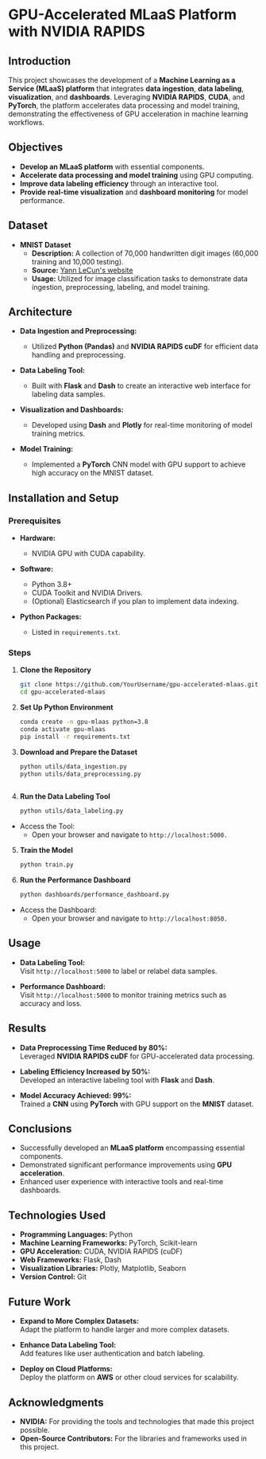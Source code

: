 # GPU-Accelerated MLaaS Platform with NVIDIA RAPIDS

## Introduction

This project showcases the development of a **Machine Learning as a Service (MLaaS) platform** that integrates **data ingestion**, **data labeling**, **visualization**, and **dashboards**. Leveraging **NVIDIA RAPIDS**, **CUDA**, and **PyTorch**, the platform accelerates data processing and model training, demonstrating the effectiveness of GPU acceleration in machine learning workflows.

## Objectives

- **Develop an MLaaS platform** with essential components.
- **Accelerate data processing and model training** using GPU computing.
- **Improve data labeling efficiency** through an interactive tool.
- **Provide real-time visualization** and **dashboard monitoring** for model performance.

## Dataset

- **MNIST Dataset**
  - **Description:** A collection of 70,000 handwritten digit images (60,000 training and 10,000 testing).
  - **Source:** [Yann LeCun's website](http://yann.lecun.com/exdb/mnist/)
  - **Usage:** Utilized for image classification tasks to demonstrate data ingestion, preprocessing, labeling, and model training.

## Architecture

- **Data Ingestion and Preprocessing:**
  - Utilized **Python (Pandas)** and **NVIDIA RAPIDS cuDF** for efficient data handling and preprocessing.

- **Data Labeling Tool:**
  - Built with **Flask** and **Dash** to create an interactive web interface for labeling data samples.

- **Visualization and Dashboards:**
  - Developed using **Dash** and **Plotly** for real-time monitoring of model training metrics.

- **Model Training:**
  - Implemented a **PyTorch** CNN model with GPU support to achieve high accuracy on the MNIST dataset.

## Installation and Setup

### Prerequisites

- **Hardware:**
  - NVIDIA GPU with CUDA capability.
  
- **Software:**
  - Python 3.8+
  - CUDA Toolkit and NVIDIA Drivers.
  - (Optional) Elasticsearch if you plan to implement data indexing.
  
- **Python Packages:**
  - Listed in `requirements.txt`.

### Steps

1. **Clone the Repository**
   ```bash
   git clone https://github.com/YourUsername/gpu-accelerated-mlaas.git
   cd gpu-accelerated-mlaas
   
2. **Set Up Python Environment**
   ```bash
   conda create -n gpu-mlaas python=3.8
   conda activate gpu-mlaas
   pip install -r requirements.txt
3. **Download and Prepare the Dataset**
   ```bash 
   python utils/data_ingestion.py
   python utils/data_preprocessing.py
  
4. **Run the Data Labeling Tool**
   ```bash
   python utils/data_labeling.py
  - Access the Tool:
    - Open your browser and navigate to `http://localhost:5000.`
  
5. **Train the Model**
   ```bash
   python train.py

6. **Run the Performance Dashboard**
   ```bash
   python dashboards/performance_dashboard.py
  - Access the Dashboard:
      - Open your browser and navigate to `http://localhost:8050.`

## Usage

- **Data Labeling Tool:**  
  Visit `http://localhost:5000` to label or relabel data samples.

- **Performance Dashboard:**  
  Visit `http://localhost:5000` to monitor training metrics such as accuracy and loss.

## Results

- **Data Preprocessing Time Reduced by 80%:**  
  Leveraged **NVIDIA RAPIDS cuDF** for GPU-accelerated data processing.

- **Labeling Efficiency Increased by 50%:**  
  Developed an interactive labeling tool with **Flask** and **Dash**.

- **Model Accuracy Achieved: 99%:**  
  Trained a **CNN** using **PyTorch** with GPU support on the **MNIST** dataset.

## Conclusions

- Successfully developed an **MLaaS platform** encompassing essential components.  
- Demonstrated significant performance improvements using **GPU acceleration**.  
- Enhanced user experience with interactive tools and real-time dashboards.  

## Technologies Used

- **Programming Languages:** Python  
- **Machine Learning Frameworks:** PyTorch, Scikit-learn  
- **GPU Acceleration:** CUDA, NVIDIA RAPIDS (cuDF)  
- **Web Frameworks:** Flask, Dash  
- **Visualization Libraries:** Plotly, Matplotlib, Seaborn  
- **Version Control:** Git  

## Future Work

- **Expand to More Complex Datasets:**  
  Adapt the platform to handle larger and more complex datasets.

- **Enhance Data Labeling Tool:**  
  Add features like user authentication and batch labeling.

- **Deploy on Cloud Platforms:**  
  Deploy the platform on **AWS** or other cloud services for scalability.

## Acknowledgments

- **NVIDIA:** For providing the tools and technologies that made this project possible.  
- **Open-Source Contributors:** For the libraries and frameworks used in this project.
